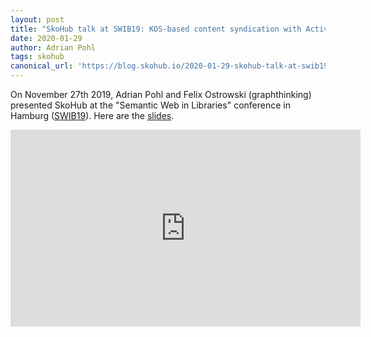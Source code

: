 ```yaml
---
layout: post
title: "SkoHub talk at SWIB19: KOS-based content syndication with ActivityPub"
date: 2020-01-29
author: Adrian Pohl
tags: skohub
canonical_url: 'https://blog.skohub.io/2020-01-29-skohub-talk-at-swib19/'
---
```


On November 27th 2019, Adrian Pohl and Felix Ostrowski (graphthinking) presented SkoHub at the "Semantic Web in Libraries" conference in Hamburg ([SWIB19](http://swib.org/swib19/)). Here are the [slides](https://pad.gwdg.de/p/BJvl5sFiB).

<iframe width="560" height="315" src="https://www.youtube-nocookie.com/embed/9cmkKPC3jlo" frameborder="0" allow="accelerometer; autoplay; encrypted-media; gyroscope; picture-in-picture" allowfullscreen></iframe>